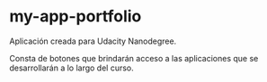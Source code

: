 # my-app-portfolio

Aplicación creada para Udacity Nanodegree.

Consta de botones que brindarán acceso a las aplicaciones que se desarrollarán a lo largo del curso.
